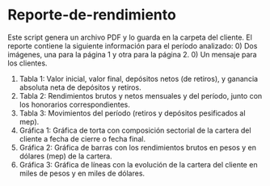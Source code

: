 # Reporte-de-rendimiento
Este script genera un archivo PDF y lo guarda en la carpeta del cliente.
El reporte contiene la siguiente información para el período analizado: 
0) Dos imágenes, una para la página 1 y otra para la página 2. 
0) Un mensaje para los clientes.
1) Tabla 1: Valor inicial, valor final, depósitos netos (de retiros), y ganancia absoluta neta de depósitos y retiros.
2) Tabla 2: Rendimientos brutos y netos mensuales y del período, junto con los honorarios correspondientes.
3) Tabla 3: Movimientos del período (retiros y depósitos pesificados al mep).
4) Gráfica 1: Gráfica de torta con composición sectorial de la cartera del cliente a fecha de cierre o fecha final.
5) Gráfica 2: Gráfica de barras con los rendimientos brutos en pesos y en dólares (mep) de la cartera.
6) Gráfica 3: Gráfica de líneas con la evolución de la cartera del cliente en miles de pesos y en miles de dólares. 
